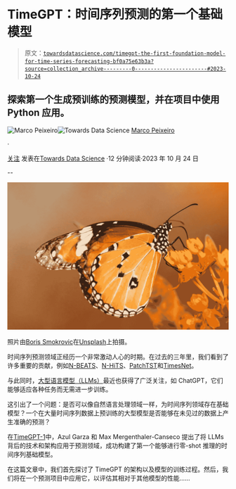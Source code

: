 # TimeGPT：时间序列预测的第一个基础模型

> 原文：[`towardsdatascience.com/timegpt-the-first-foundation-model-for-time-series-forecasting-bf0a75e63b3a?source=collection_archive---------0-----------------------#2023-10-24`](https://towardsdatascience.com/timegpt-the-first-foundation-model-for-time-series-forecasting-bf0a75e63b3a?source=collection_archive---------0-----------------------#2023-10-24)

## 探索第一个生成预训练的预测模型，并在项目中使用 Python 应用。

[](https://medium.com/@marcopeixeiro?source=post_page-----bf0a75e63b3a--------------------------------)![Marco Peixeiro](https://medium.com/@marcopeixeiro?source=post_page-----bf0a75e63b3a--------------------------------)[](https://towardsdatascience.com/?source=post_page-----bf0a75e63b3a--------------------------------)![Towards Data Science](https://towardsdatascience.com/?source=post_page-----bf0a75e63b3a--------------------------------) [Marco Peixeiro](https://medium.com/@marcopeixeiro?source=post_page-----bf0a75e63b3a--------------------------------)

·

[关注](https://medium.com/m/signin?actionUrl=https%3A%2F%2Fmedium.com%2F_%2Fsubscribe%2Fuser%2F741c1c8fcfbd&operation=register&redirect=https%3A%2F%2Ftowardsdatascience.com%2Ftimegpt-the-first-foundation-model-for-time-series-forecasting-bf0a75e63b3a&user=Marco+Peixeiro&userId=741c1c8fcfbd&source=post_page-741c1c8fcfbd----bf0a75e63b3a---------------------post_header-----------) 发表在[Towards Data Science](https://towardsdatascience.com/?source=post_page-----bf0a75e63b3a--------------------------------) ·12 分钟阅读·2023 年 10 月 24 日[](https://medium.com/m/signin?actionUrl=https%3A%2F%2Fmedium.com%2F_%2Fvote%2Ftowards-data-science%2Fbf0a75e63b3a&operation=register&redirect=https%3A%2F%2Ftowardsdatascience.com%2Ftimegpt-the-first-foundation-model-for-time-series-forecasting-bf0a75e63b3a&user=Marco+Peixeiro&userId=741c1c8fcfbd&source=-----bf0a75e63b3a---------------------clap_footer-----------)

--

[](https://medium.com/m/signin?actionUrl=https%3A%2F%2Fmedium.com%2F_%2Fbookmark%2Fp%2Fbf0a75e63b3a&operation=register&redirect=https%3A%2F%2Ftowardsdatascience.com%2Ftimegpt-the-first-foundation-model-for-time-series-forecasting-bf0a75e63b3a&source=-----bf0a75e63b3a---------------------bookmark_footer-----------)![](img/69c006f4feeba3f9fe392aff3b2a35f0.png)

照片由[Boris Smokrovic](https://unsplash.com/@borisworkshop?utm_source=medium&utm_medium=referral)在[Unsplash](https://unsplash.com/?utm_source=medium&utm_medium=referral)上拍摄。

时间序列预测领域正经历一个非常激动人心的时期。在过去的三年里，我们看到了许多重要的贡献，例如[N-BEATS](https://medium.com/towards-data-science/the-easiest-way-to-forecast-time-series-using-n-beats-d778fcc2ba60)、[N-HiTS](https://medium.com/towards-data-science/all-about-n-hits-the-latest-breakthrough-in-time-series-forecasting-a8ddcb27b0d5)、[PatchTST](https://medium.com/towards-data-science/patchtst-a-breakthrough-in-time-series-forecasting-e02d48869ccc)和[TimesNet](https://medium.com/towards-data-science/timesnet-the-latest-advance-in-time-series-forecasting-745b69068c9c)。

与此同时，[大型语言模型（LLMs）](https://medium.com/towards-data-science/catch-up-on-large-language-models-8daf784f46f8)最近也获得了广泛关注，如 ChatGPT，它们能够适应各种任务而无需进一步训练。

这引出了一个问题：是否可以像自然语言处理领域一样，为时间序列领域存在基础模型？一个在大量时间序列数据上预训练的大型模型是否能够在未见过的数据上产生准确的预测？

在[TimeGPT-1](https://arxiv.org/pdf/2310.03589.pdf)中，Azul Garza 和 Max Mergenthaler-Canseco 提出了将 LLMs 背后的技术和架构应用于预测领域，成功构建了第一个能够进行零-shot 推理的时间序列基础模型。

在这篇文章中，我们首先探讨了 TimeGPT 的架构以及模型的训练过程。然后，我们将在一个预测项目中应用它，以评估其相对于其他模型的性能……
